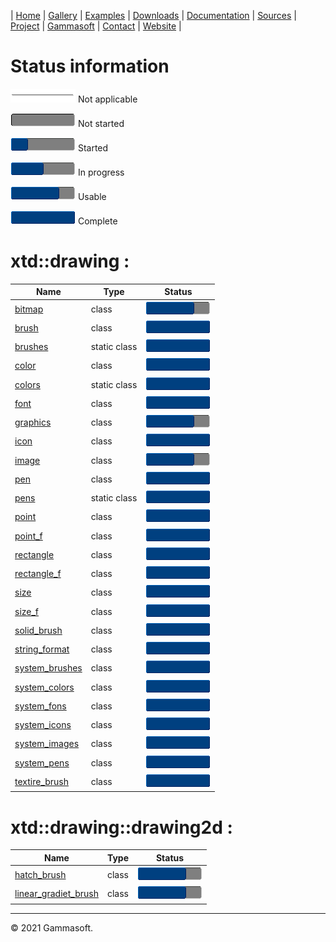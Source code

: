 | [Home](home.md) | [Gallery](gallery.md) | [Examples](examples.md) | [Downloads](downloads.md) | [Documentation](documentation.md) | [Sources](https://github.com/gammasoft71/xtd) | [Project](https://sourceforge.net/projects/xtdpro/) | [Gammasoft](gammasoft.md)  | [Contact](contact.md) | [Website](https://gammasoft71.wixsite.com/xtdpro) |

# Status information

![progressina](pictures/progress_ina.png) Not applicable

![progress0](pictures/progress0.png) Not started

![progress25](pictures/progress25.png) Started

![progress50](pictures/progress50.png) In progress

![progress75](pictures/progress75.png) Usable

![progress100](pictures/progress100.png) Complete

# xtd::drawing :

| Name                                                                      | Type         | Status                                     |
|---------------------------------------------------------------------------|--------------|--------------------------------------------|
| [bitmap](../src/xtd.drawing/include/xtd/drawing/bitmap.h)                 | class        | ![progress75](pictures/progress75.png)     |
| [brush](../src/xtd.drawing/include/xtd/drawing/brush.h)                   | class        | ![progress100](pictures/progress100.png)   |
| [brushes](../src/xtd.drawing/include/xtd/drawing/bruches.h)               | static class | ![progress100](pictures/progress100.png)   |
| [color](../src/xtd.drawing/include/xtd/drawing/color.h)                   | class        | ![progress100](pictures/progress100.png)   |
| [colors](../src/xtd.drawing/include/xtd/drawing/colors.h)                 | static class | ![progress100](pictures/progress100.png)   |
| [font](../src/xtd.drawing/include/xtd/drawing/font.h)                     | class        | ![progress100](pictures/progress100.png)   |
| [graphics](../src/xtd.drawing/include/xtd/drawing/graphics.h)             | class        | ![progress75](pictures/progress75.png)     |
| [icon](../src/xtd.drawing/include/xtd/drawing/icon.h)                     | class        | ![progress100](pictures/progress100.png)   |
| [image](../src/xtd.drawing/include/xtd/drawing/image.h)                   | class        | ![progress75](pictures/progress75.png)     |
| [pen](../src/xtd.drawing/include/xtd/drawing/pen.h)                       | class        | ![progress100](pictures/progress100.png)   |
| [pens](../src/xtd.drawing/include/xtd/drawing/pens.h)                     | static class | ![progress100](pictures/progress100.png)   |
| [point](../src/xtd.drawing/include/xtd/drawing/point.h)                   | class        | ![progress100](pictures/progress100.png)   |
| [point_f](../src/xtd.drawing/include/xtd/drawing/point_f.h)               | class        | ![progress100](pictures/progress100.png)   |
| [rectangle](../src/xtd.drawing/include/xtd/drawing/rectangle.h)           | class        | ![progress100](pictures/progress100.png)   |
| [rectangle_f](../src/xtd.drawing/include/xtd/drawing/rectangle_.h)        | class        | ![progress100](pictures/progress100.png)   |
| [size](../src/xtd.drawing/include/xtd/drawing/size.h)                     | class        | ![progress100](pictures/progress100.png)   |
| [size_f](../src/xtd.drawing/include/xtd/drawing/size_f.h)                 | class        | ![progress100](pictures/progress100.png)   |
| [solid_brush](../src/xtd.drawing/include/xtd/drawing/solid__brush.h)      | class        | ![progress100](pictures/progress100.png)   |
| [string_format](../src/xtd.drawing/include/xtd/drawing/string_format.h)   | class        | ![progress100](pictures/progress100.png)   |
| [system_brushes](../src/xtd.drawing/include/xtd/drawing/system_brushes.h) | class        | ![progress100](pictures/progress100.png)   |
| [system_colors](../src/xtd.drawing/include/xtd/drawing/system_colors.h)   | class        | ![progress100](pictures/progress100.png)   |
| [system_fons](../src/xtd.drawing/include/xtd/drawing/fonts.h)             | class        | ![progress100](pictures/progress100.png)   |
| [system_icons](../src/xtd.drawing/include/xtd/drawing/system_icons.h)     | class        | ![progress100](pictures/progress100.png)   |
| [system_images](../src/xtd.drawing/include/xtd/drawing/system_images.h)   | class        | ![progress100](pictures/progress100.png)   |
| [system_pens](../src/xtd.drawing/include/xtd/drawing/system_pens.h)       | class        | ![progress100](pictures/progress100.png)   |
| [textire_brush](../src/xtd.drawing/include/xtd/drawing/textire_brush.h)   | class        | ![progress100](pictures/progress100.png)   |

# xtd::drawing::drawing2d :

| Name                                                                                             | Type         | Status                                     |
|--------------------------------------------------------------------------------------------------|--------------|--------------------------------------------|
| [hatch_brush](../src/xtd.drawing/include/xtd/drawing/drawing2d/hatch_brush.h)                    | class        | ![progress75](pictures/progress75.png)     |
| [linear_gradiet_brush](../src/xtd.drawing/include/xtd/drawing/drawing2d/linear_gradient_brush.h) | class        | ![progress75](pictures/progress75.png)     |

__________________________________________________________________________________________

© 2021 Gammasoft.

